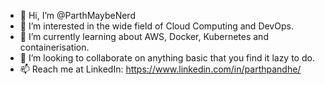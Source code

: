 - 👋 Hi, I’m @ParthMaybeNerd
- 👀 I’m interested in the wide field of Cloud Computing and DevOps.
- 🌱 I’m currently learning about AWS, Docker, Kubernetes and containerisation.
- 💞️ I’m looking to collaborate on anything basic that you find it lazy to do.
- 📫 Reach me at LinkedIn: https://www.linkedin.com/in/parthpandhe/

<!---
ParthMaybeNerd/ParthMaybeNerd is a ✨ special ✨ repository because its `README.md` (this file) appears on your GitHub profile.
You can click the Preview link to take a look at your changes.
--->
